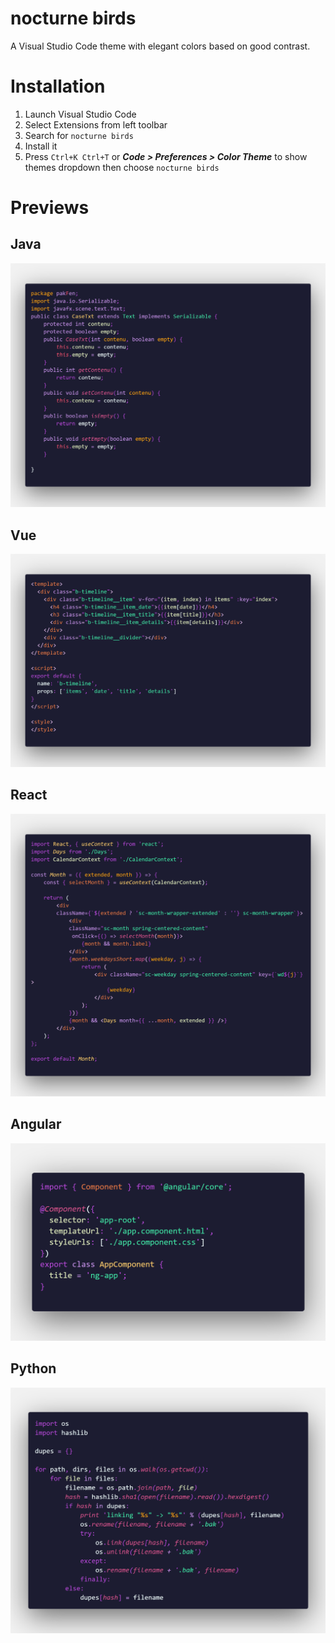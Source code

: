 # nocturne birds

A Visual Studio Code theme with elegant colors based on good contrast.

# Installation 

 1. Launch Visual Studio Code
 2. Select Extensions from left toolbar
 3. Search for `nocturne birds`
 4. Install it
 5. Press `Ctrl+K Ctrl+T` or  ***Code > Preferences > Color Theme*** to show themes dropdown then choose `nocturne birds`

 # Previews
 ## Java
 ![java](previews/java.png)

 ## Vue
 ![vue](previews/vue.png)

 ## React
 ![react](previews/react.png)

 ## Angular
 ![Angular](previews/angular.png)

 ## Python
 ![Python](previews/python.png)